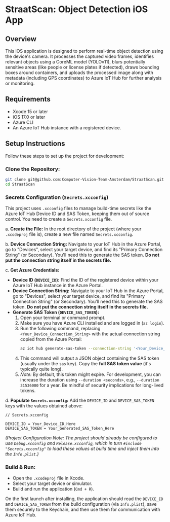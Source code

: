 # StraatScan: Object Detection iOS App

## Overview

This iOS application is designed to perform real-time object detection using the device's camera. It processes the captured video frames, identifies relevant objects using a CoreML model (YOLOv11), blurs potentially sensitive areas (like people or license plates if detected), draws bounding boxes around containers, and uploads the processed image along with metadata (including GPS coordinates) to Azure IoT Hub for further analysis or monitoring.

## Requirements

* Xcode 15 or later
* iOS 17.0 or later
* Azure CLI
* An Azure IoT Hub instance with a registered device.

## Setup Instructions

Follow these steps to set up the project for development:

### **Clone the Repository:**
```bash
git clone git@github.com:Computer-Vision-Team-Amsterdam/StraatScan.git
cd StraatScan
```

### **Secrets Configuration (`Secrets.xcconfig`)**

This project uses `.xcconfig` files to manage build-time secrets like the Azure IoT Hub Device ID and SAS Token, keeping them out of source control. You need to create a `Secrets.xcconfig` file.

a.  **Create the File:** In the root directory of the project (where your `.xcodeproj` file is), create a new file named `Secrets.xcconfig`.

b.  **Device Connection String:** Navigate to your IoT Hub in the Azure Portal, go to "Devices", select your target device, and find its "Primary Connection String" (or Secondary). You'll need this to generate the SAS token. **Do not put the connection string itself in the secrets file.**

c.  **Get Azure Credentials:**
* **Device ID (`DEVICE_ID`):** Find the ID of the registered device within your Azure IoT Hub instance in the Azure Portal.
* **Device Connection String:** Navigate to your IoT Hub in the Azure Portal, go to "Devices", select your target device, and find its "Primary Connection String" (or Secondary). You'll need this to generate the SAS token. **Do not put the connection string itself in the secrets file.**
* **Generate SAS Token (`DEVICE_SAS_TOKEN`):**
    1.  Open your terminal or command prompt.
    2.  Make sure you have Azure CLI installed and are logged in (`az login`).
    3.  Run the following command, replacing `<Your_Device_Connection_String>` with the actual connection string copied from the Azure Portal:
        ```bash
        az iot hub generate-sas-token --connection-string '<Your_Device_Connection_String>'
        ```
    4.  This command will output a JSON object containing the SAS token (usually under the `sas` key). Copy the **full SAS token value** (it's typically quite long).
    5.  *Note:* By default, this token might expire. For development, you can increase the duration using `--duration <seconds>`, e.g., `--duration 31536000` for a year. Be mindful of security implications for long-lived tokens.

d. **Populate `Secrets.xcconfig`:** Add the `DEVICE_ID` and `DEVICE_SAS_TOKEN` keys with the values obtained above:
```xcconfig
// Secrets.xcconfig

DEVICE_ID = Your_Device_ID_Here
DEVICE_SAS_TOKEN = Your_Generated_SAS_Token_Here
```

*(Project Configuration Note: The project should already be configured to use `Debug.xcconfig` and `Release.xcconfig`, which in turn `#include "Secrets.xcconfig"` to load these values at build time and inject them into the `Info.plist`.)*

### **Build & Run:**
* Open the `.xcodeproj` file in Xcode.
* Select your target device or simulator.
* Build and run the application (`Cmd + R`).

On the first launch after installing, the application should read the `DEVICE_ID` and `DEVICE_SAS_TOKEN` from the build configuration (via `Info.plist`), save them securely to the Keychain, and then use them for communication with Azure IoT Hub.
